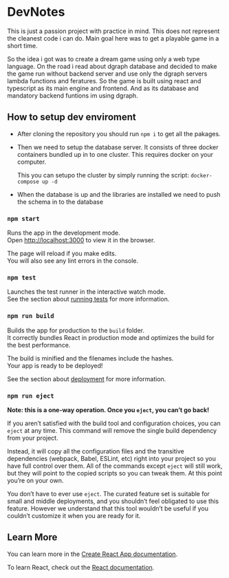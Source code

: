 # DevNotes

This is just a passion project with practice in mind. This does not represent the cleanest code i can do. Main goal here was to get a playable game in a short time.

So the idea i got was to create a dream game using only a web type language. On the road i read about dgraph database and decided to make the game run without backend server and use only the dgraph servers lambda functions and feratures. So the game is built using react and typescript as its main engine and frontend. And as its database and mandatory backend funtions im using dgraph. 

## How to setup dev enviroment
- After cloning the repository you should run `npm i` to get all the pakages.
- Then we need to setup the database server. It consists of three docker containers bundled up in to one cluster. This requires docker on your computer.

  This you can setupo the cluster by simply running the script:
  `docker-compose up -d`
- When the database is up and the libraries are installed we need to push the schema in to the database


### `npm start`

Runs the app in the development mode.\
Open [http://localhost:3000](http://localhost:3000) to view it in the browser.

The page will reload if you make edits.\
You will also see any lint errors in the console.

### `npm test`

Launches the test runner in the interactive watch mode.\
See the section about [running tests](https://facebook.github.io/create-react-app/docs/running-tests) for more information.

### `npm run build`

Builds the app for production to the `build` folder.\
It correctly bundles React in production mode and optimizes the build for the best performance.

The build is minified and the filenames include the hashes.\
Your app is ready to be deployed!

See the section about [deployment](https://facebook.github.io/create-react-app/docs/deployment) for more information.

### `npm run eject`

**Note: this is a one-way operation. Once you `eject`, you can’t go back!**

If you aren’t satisfied with the build tool and configuration choices, you can `eject` at any time. This command will remove the single build dependency from your project.

Instead, it will copy all the configuration files and the transitive dependencies (webpack, Babel, ESLint, etc) right into your project so you have full control over them. All of the commands except `eject` will still work, but they will point to the copied scripts so you can tweak them. At this point you’re on your own.

You don’t have to ever use `eject`. The curated feature set is suitable for small and middle deployments, and you shouldn’t feel obligated to use this feature. However we understand that this tool wouldn’t be useful if you couldn’t customize it when you are ready for it.

## Learn More

You can learn more in the [Create React App documentation](https://facebook.github.io/create-react-app/docs/getting-started).

To learn React, check out the [React documentation](https://reactjs.org/).
